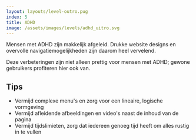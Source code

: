 ```yaml
---
layout: layouts/level-outro.pug
index: 5
title: ADHD
image: /assets/images/levels/adhd_uitro.svg
---
```


Mensen met ADHD zijn makkelijk afgeleid. Drukke website designs en overvolle navigatiemogelijkheden zijn daarom heel vervelend.

Deze verbeteringen zijn niet alleen prettig voor mensen met ADHD; gewone gebruikers profiteren hier ook van.

## Tips

* Vermijd complexe menu's en zorg voor een lineaire, logische vormgeving
* Vermijd afleidende afbeeldingen en video's naast de inhoud van de pagina
* Vermijd tijdslimieten, zorg dat iedereen genoeg tijd heeft om alles rustig in te vullen